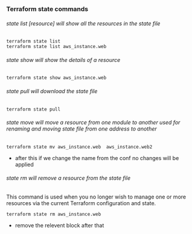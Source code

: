 ### Terraform state commands

###### state list [resource] will show all the resources in the state file
```shell
terraform state list
terraform state list aws_instance.web
```
###### state show will show the details of a resource

```shell
terraform state show aws_instance.web
```

###### state pull will download the state file

```shell
terraform state pull
```

###### state move will move a resource from one module to another used for renaming and moving state file from one address to another

```shell
terraform state mv aws_instance.web  aws_instance.web2
```
- after this if we change the name from the conf no changes will be applied

###### state rm will remove a resource from the state file
This command is used when you no longer wish to manage one or more resources via the current Terraform configuration and state.

```shell
terraform state rm aws_instance.web
```

- remove the relevent block after that